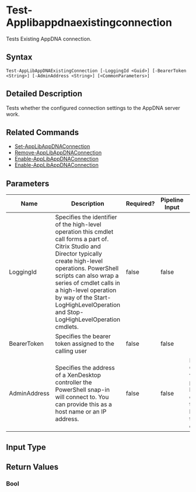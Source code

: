 ﻿
# Test-Applibappdnaexistingconnection
Tests Existing AppDNA connection.
## Syntax
```
Test-AppLibAppDNAExistingConnection [-LoggingId <Guid>] [-BearerToken <String>] [-AdminAddress <String>] [<CommonParameters>]
```
## Detailed Description
Tests whether the configured connection settings to the AppDNA server work.


## Related Commands

* [Set-AppLibAppDNAConnection](./Set-AppLibAppDNAConnection/)
* [Remove-AppLibAppDNAConnection](./Remove-AppLibAppDNAConnection/)
* [Enable-AppLibAppDNAConnection](./Enable-AppLibAppDNAConnection/)
* [Enable-AppLibAppDNAConnection](./Enable-AppLibAppDNAConnection/)
## Parameters
| Name   | Description | Required? | Pipeline Input | Default Value |
| --- | --- | --- | --- | --- |
| LoggingId | Specifies the identifier of the high-level operation this cmdlet call forms a part of. Citrix Studio and Director typically create high-level operations. PowerShell scripts can also wrap a series of cmdlet calls in a high-level operation by way of the Start-LogHighLevelOperation and Stop-LogHighLevelOperation cmdlets. | false | false |  |
| BearerToken | Specifies the bearer token assigned to the calling user | false | false |  |
| AdminAddress | Specifies the address of a XenDesktop controller the PowerShell snap-in will connect to. You can provide this as a host name or an IP address. | false | false | Localhost. Once a value is provided by any cmdlet, this value becomes the default. |

## Input Type

### 

## Return Values

### Bool

